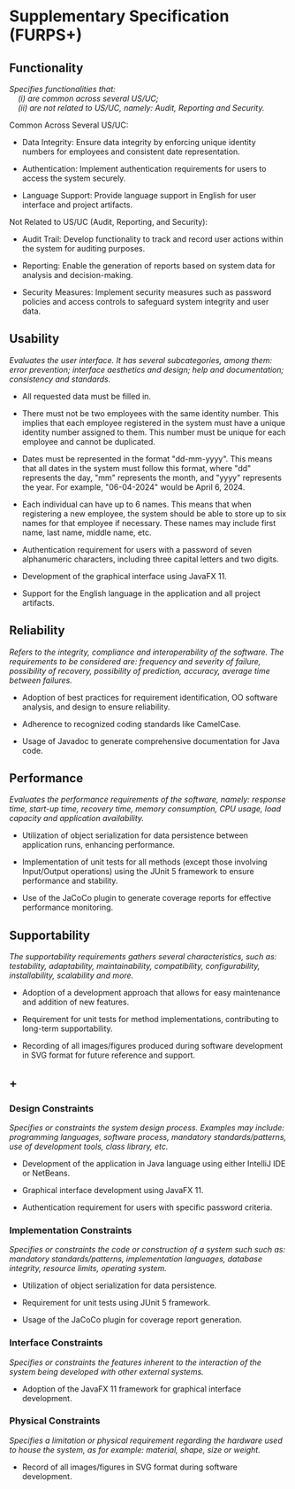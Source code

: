 # Supplementary Specification (FURPS+)

## Functionality

_Specifies functionalities that:  
&nbsp; &nbsp; (i) are common across several US/UC;  
&nbsp; &nbsp; (ii) are not related to US/UC, namely: Audit, Reporting and Security._

Common Across Several US/UC:

- Data Integrity: Ensure data integrity by enforcing unique identity numbers for employees and consistent date representation.

- Authentication: Implement authentication requirements for users to access the system securely.

- Language Support: Provide language support in English for user interface and project artifacts.

Not Related to US/UC (Audit, Reporting, and Security):


- Audit Trail: Develop functionality to track and record user actions within the system for auditing purposes.

- Reporting: Enable the generation of reports based on system data for analysis and decision-making.

- Security Measures: Implement security measures such as password policies and access controls to safeguard system integrity and user data.

## Usability

_Evaluates the user interface. It has several subcategories,
among them: error prevention; interface aesthetics and design; help and
documentation; consistency and standards._

- All requested data must be filled in.


- There must not be two employees with the same identity number. This implies that each employee registered in the system must have a unique identity number assigned to them. This number must be unique for each employee and cannot be duplicated.


- Dates must be represented in the format "dd-mm-yyyy". This means that all dates in the system must follow this format, where "dd" represents the day, "mm" represents the month, and "yyyy" represents the year. For example, "06-04-2024" would be April 6, 2024.


- Each individual can have up to 6 names. This means that when registering a new employee, the system should be able to store up to six names for that employee if necessary. These names may include first name, last name, middle name, etc.


- Authentication requirement for users with a password of seven alphanumeric characters, including three capital letters and two digits.


- Development of the graphical interface using JavaFX 11.


- Support for the English language in the application and all project artifacts.

## Reliability

_Refers to the integrity, compliance and interoperability of the software. The requirements to be considered are: frequency and severity of failure, possibility of recovery, possibility of prediction, accuracy, average time between failures._

- Adoption of best practices for requirement identification, OO software analysis, and design to ensure reliability.


- Adherence to recognized coding standards like CamelCase.


- Usage of Javadoc to generate comprehensive documentation for Java code.

## Performance

_Evaluates the performance requirements of the software, namely: response time, start-up time, recovery time, memory consumption, CPU usage, load capacity and application availability._

- Utilization of object serialization for data persistence between application runs, enhancing performance.


- Implementation of unit tests for all methods (except those involving Input/Output operations) using the JUnit 5 framework to ensure performance and stability.


- Use of the JaCoCo plugin to generate coverage reports for effective performance monitoring.

## Supportability

_The supportability requirements gathers several characteristics, such as:
testability, adaptability, maintainability, compatibility,
configurability, installability, scalability and more._

- Adoption of a development approach that allows for easy maintenance and addition of new features.


- Requirement for unit tests for method implementations, contributing to long-term supportability.


- Recording of all images/figures produced during software development in SVG format for future reference and support.


## +

### Design Constraints

_Specifies or constraints the system design process. Examples may include: programming languages, software process, mandatory standards/patterns, use of development tools, class library, etc._

- Development of the application in Java language using either IntelliJ IDE or NetBeans.


- Graphical interface development using JavaFX 11.


- Authentication requirement for users with specific password criteria.

### Implementation Constraints

_Specifies or constraints the code or construction of a system such
such as: mandatory standards/patterns, implementation languages,
database integrity, resource limits, operating system._

- Utilization of object serialization for data persistence.


- Requirement for unit tests using JUnit 5 framework.


- Usage of the JaCoCo plugin for coverage report generation.

### Interface Constraints

_Specifies or constraints the features inherent to the interaction of the
system being developed with other external systems._

- Adoption of the JavaFX 11 framework for graphical interface development.

### Physical Constraints

_Specifies a limitation or physical requirement regarding the hardware used to house the system, as for example: material, shape, size or weight._

- Record of all images/figures in SVG format during software development.